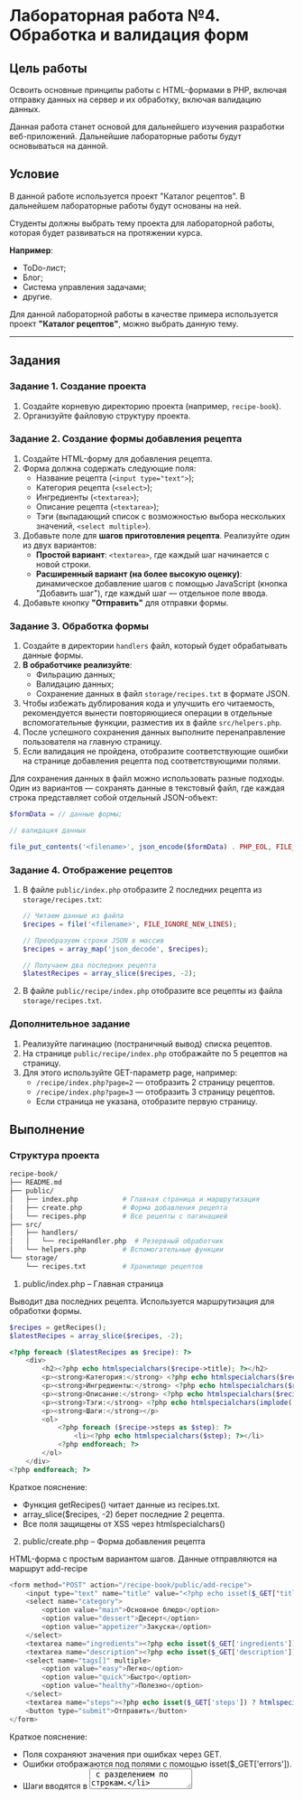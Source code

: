 # Лабораторная работа №4. Обработка и валидация форм

## Цель работы

Освоить основные принципы работы с HTML-формами в PHP, включая отправку данных на сервер и их обработку, включая валидацию данных.

Данная работа станет основой для дальнейшего изучения разработки веб-приложений. Дальнейшие лабораторные работы будут основываться на данной.

## Условие

В данной работе используется проект "Каталог рецептов". В дальнейшем лабораторные работы будут основаны на ней.

Студенты должны выбрать тему проекта для лабораторной работы, которая будет развиваться на протяжении курса.

**Например**:

- ToDo-лист;
- Блог;
- Система управления задачами;
- другие.

Для данной лабораторной работы в качестве примера используется проект **"Каталог рецептов"**, можно выбрать данную тему.

---

## Задания

### Задание 1. Создание проекта

1. Создайте корневую директорию проекта (например, `recipe-book`).
2. Организуйте файловую структуру проекта.

### Задание 2. Создание формы добавления рецепта

1. Создайте HTML-форму для добавления рецепта.
2. Форма должна содержать следующие поля:
   - Название рецепта (`<input type="text">`);
   - Категория рецепта (`<select>`);
   - Ингредиенты (`<textarea>`);
   - Описание рецепта (`<textarea>`);
   - Тэги (выпадающий список с возможностью выбора нескольких значений, `<select multiple>`).
3. Добавьте поле для **шагов приготовления рецепта**. Реализуйте один из двух вариантов:
   - **Простой вариант**: `<textarea>`, где каждый шаг начинается с новой строки.
   - **Расширенный вариант (на более высокую оценку)**: динамическое добавление шагов с помощью JavaScript (кнопка "Добавить шаг"), где каждый шаг — отдельное поле ввода.
4. Добавьте кнопку **"Отправить"** для отправки формы.

### Задание 3. Обработка формы

1. Создайте в директории `handlers` файл, который будет обрабатывать данные формы.
2. **В обработчике реализуйте**:
   - Фильрацию данных;
   - Валидацию данных;
   - Сохранение данных в файл `storage/recipes.txt` в формате JSON.
3. Чтобы избежать дублирования кода и улучшить его читаемость, рекомендуется вынести повторяющиеся операции в отдельные вспомогательные функции, разместив их в файле `src/helpers.php`.
4. После успешного сохранения данных выполните перенаправление пользователя на главную страницу.
5. Если валидация не пройдена, отобразите соответствующие ошибки на странице добавления рецепта под соответствующими полями.

Для сохранения данных в файл можно использовать разные подходы. Один из вариантов — сохранять данные в текстовый файл, где каждая строка представляет собой отдельный JSON-объект:

```php
$formData = // данные формы;

// валидация данных

file_put_contents('<filename>', json_encode($formData) . PHP_EOL, FILE_APPEND);
```

### Задание 4. Отображение рецептов

1. В файле `public/index.php` отобразите 2 последних рецепта из `storage/recipes.txt`:

   ```php
   // Читаем данные из файла
   $recipes = file('<filename>', FILE_IGNORE_NEW_LINES);

   // Преобразуем строки JSON в массив
   $recipes = array_map('json_decode', $recipes);

   // Получаем два последних рецепта
   $latestRecipes = array_slice($recipes, -2);
   ```

2. В файле `public/recipe/index.php` отобразите все рецепты из файла `storage/recipes.txt`.

### Дополнительное задание

1. Реализуйте пагинацию (постраничный вывод) списка рецептов.
2. На странице `public/recipe/index.php` отображайте по 5 рецептов на страницу.
3. Для этого используйте GET-параметр page, например:
   - `/recipe/index.php?page=2` — отобразить 2 страницу рецептов.
   - `/recipe/index.php?page=3` — отобразить 3 страницу рецептов.
   - Если страница не указана, отобразите первую страницу.

## Выполнение

### Структура проекта

```sh
recipe-book/
├── README.md
├── public/
│   ├── index.php           # Главная страница и маршрутизация
│   ├── create.php          # Форма добавления рецепта
│   └── recipes.php         # Все рецепты с пагинацией
├── src/
│   ├── handlers/
│   │   └── recipeHandler.php  # Резервный обработчик
│   └── helpers.php         # Вспомогательные функции
└── storage/
    └── recipes.txt         # Хранилище рецептов
```

1. public/index.php – Главная страница

Выводит два последних рецепта. Используется маршрутизация для обработки формы.

```php
$recipes = getRecipes();
$latestRecipes = array_slice($recipes, -2);
```

```php
<?php foreach ($latestRecipes as $recipe): ?>
    <div>
        <h2><?php echo htmlspecialchars($recipe->title); ?></h2>
        <p><strong>Категория:</strong> <?php echo htmlspecialchars($recipe->category); ?></p>
        <p><strong>Ингредиенты:</strong> <?php echo htmlspecialchars($recipe->ingredients); ?></p>
        <p><strong>Описание:</strong> <?php echo htmlspecialchars($recipe->description); ?></p>
        <p><strong>Тэги:</strong> <?php echo htmlspecialchars(implode(', ', $recipe->tags)); ?></p>
        <p><strong>Шаги:</strong></p>
        <ol>
            <?php foreach ($recipe->steps as $step): ?>
                <li><?php echo htmlspecialchars($step); ?></li>
            <?php endforeach; ?>
        </ol>
    </div>
<?php endforeach; ?>
```

Краткое пояснение:

- Функция getRecipes() читает данные из recipes.txt.
- array_slice($recipes, -2) берет последние 2 рецепта.
- Все поля защищены от XSS через htmlspecialchars()

2. public/create.php – Форма добавления рецепта

HTML-форма с простым вариантом шагов. Данные отправляются на маршрут add-recipe

```php
<form method="POST" action="/recipe-book/public/add-recipe">
    <input type="text" name="title" value="<?php echo isset($_GET['title']) ? htmlspecialchars($_GET['title']) : ''; ?>">
    <select name="category">
        <option value="main">Основное блюдо</option>
        <option value="dessert">Десерт</option>
        <option value="appetizer">Закуска</option>
    </select>
    <textarea name="ingredients"><?php echo isset($_GET['ingredients']) ? htmlspecialchars($_GET['ingredients']) : ''; ?></textarea>
    <textarea name="description"><?php echo isset($_GET['description']) ? htmlspecialchars($_GET['description']) : ''; ?></textarea>
    <select name="tags[]" multiple>
        <option value="easy">Легко</option>
        <option value="quick">Быстро</option>
        <option value="healthy">Полезно</option>
    </select>
    <textarea name="steps"><?php echo isset($_GET['steps']) ? htmlspecialchars($_GET['steps']) : ''; ?></textarea>
    <button type="submit">Отправить</button>
</form>
```

Краткое пояснение:

- Поля сохраняют значения при ошибках через GET.
- Ошибки отображаются под полями с помощью isset($_GET['errors']).
- Шаги вводятся в <textarea> с разделением по строкам.

3. public/recipes.php – Все рецепты с пагинацией

Отображает все рецепты с пагинацией по 5 на страницу

```php
$recipes = getRecipes();
$perPage = 5;
$page = max(1, filter_input(INPUT_GET, 'page', FILTER_VALIDATE_INT) ?? 1);
$offset = ($page - 1) * $perPage;
$paginatedRecipes = array_slice($recipes, $offset, $perPage);
$totalPages = ceil(count($recipes) / $perPage);
```

Краткое пояснение:

- getRecipes() возвращает все рецепты.
- Пагинация через $offset и $perPage.
- Навигация реализована через ссылки с GET-параметром page

4. public/index.php (обработка формы) – Обработка данных

Обрабатывает данные формы на маршруте add-recipe.

```php
$data = [
    'title' => filter_input(INPUT_POST, 'title', FILTER_SANITIZE_SPECIAL_CHARS),
    'category' => filter_input(INPUT_POST, 'category', FILTER_SANITIZE_SPECIAL_CHARS),
    'ingredients' => filter_input(INPUT_POST, 'ingredients', FILTER_SANITIZE_SPECIAL_CHARS),
    'description' => filter_input(INPUT_POST, 'description', FILTER_SANITIZE_SPECIAL_CHARS),
    'tags' => filter_input(INPUT_POST, 'tags', FILTER_SANITIZE_SPECIAL_CHARS, FILTER_REQUIRE_ARRAY) ?? [],
    'steps' => filter_input(INPUT_POST, 'steps', FILTER_SANITIZE_SPECIAL_CHARS),
    'created_at' => date('Y-m-d H:i:s')
];
if (empty($data['title'])) $errors['title'] = 'Название обязательно';
if (empty($data['ingredients'])) $errors['ingredients'] = 'Ингредиенты обязательны';
if (!empty($errors)) {
    $query = http_build_query(['errors' => $errors, /* ... */]);
    header("Location: /recipe-book/public/create.php?$query");
    exit;
}
$data['steps'] = array_filter(explode("\n", trim($data['steps'])));
file_put_contents('../storage/recipes.txt', json_encode($data) . PHP_EOL, FILE_APPEND);
header('Location: /recipe-book/public/index.php');
```

Краткое пояснение:

- Фильтрация через FILTER_SANITIZE_SPECIAL_CHARS.
- Валидация проверяет обязательные поля.
- Шаги разбиваются на массив через explode()

5. src/helpers.php – Вспомогательные функции

```php
function getRecipes() {
    $file = __DIR__ . '/../storage/recipes.txt';
    if (!file_exists($file)) return [];
    $lines = file($file, FILE_IGNORE_NEW_LINES | FILE_SKIP_EMPTY_LINES);
    return array_map('json_decode', $lines);
}
```

Краткое пояснение:

- Читает строки из файла и декодирует их в объекты.
- Возвращает массив рецептов

6. storage/recipes.txt – Хранилище рецептов

```sh
{"title":"Тест","category":"main","ingredients":"Мука","description":"Тест","tags":["easy"],"steps":["Шаг 1"],"created_at":"2025-03-30 12:00:00"}
```

Результат:

- Основная страница: Отображает 2 последних рецепта с полными данными.
- Страница добавления рецепта: Форма с валидацией и отображением ошибок.
- Страница со всеми рецептами: Пагинация по 5 рецептов

### Контрольные вопросы

1. Какие методы HTTP применяются для отправки данных формы?

GET — данные в URL, для запросов.
POST — данные в теле запроса, для отправки форм (используется в проекте).

2. Что такое валидация и чем она отличается от фильтрации?

Валидация — проверка данных на корректность (например, пустота).
Фильтрация — очистка данных (например, от спецсимволов). В проекте: валидация — empty(), фильтрация — FILTER_SANITIZE_SPECIAL_CHARS.

3. Какие функции PHP используются для фильтрации данных?

filter_input(), htmlspecialchars() (вывода), trim() (в explode()).

### Вывод

Реализован проект "Каталог рецептов" на PHP.

Освоены работа с формами, фильтрация через filter_input(), валидация, сохранение в JSON и пагинация.

Код структурирован, готов к дальнейшему развитию.

## Библиография

1. Официальная документация PHP: [https://www.php.net/manual/ru/](https://www.php.net/manual/ru/)
2. Работа с массивами в PHP: [https://www.php.net/manual/ru/language.types.array.php](https://www.php.net/manual/ru/language.types.array.php)
3. Работа с файлами в PHP: [https://www.php.net/manual/ru/function.file.php](https://www.php.net/manual/ru/function.file.php)